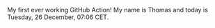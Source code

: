 My first ever working GitHub Action!
My name is Thomas and today is Tuesday, 26 December, 07:06 CET. 

